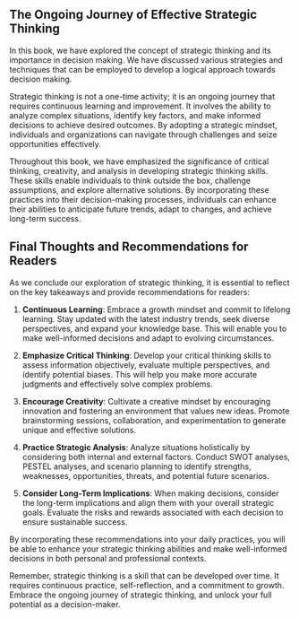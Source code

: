 
The Ongoing Journey of Effective Strategic Thinking
---------------------------------------------------

In this book, we have explored the concept of strategic thinking and its importance in decision making. We have discussed various strategies and techniques that can be employed to develop a logical approach towards decision making.

Strategic thinking is not a one-time activity; it is an ongoing journey that requires continuous learning and improvement. It involves the ability to analyze complex situations, identify key factors, and make informed decisions to achieve desired outcomes. By adopting a strategic mindset, individuals and organizations can navigate through challenges and seize opportunities effectively.

Throughout this book, we have emphasized the significance of critical thinking, creativity, and analysis in developing strategic thinking skills. These skills enable individuals to think outside the box, challenge assumptions, and explore alternative solutions. By incorporating these practices into their decision-making processes, individuals can enhance their abilities to anticipate future trends, adapt to changes, and achieve long-term success.

Final Thoughts and Recommendations for Readers
----------------------------------------------

As we conclude our exploration of strategic thinking, it is essential to reflect on the key takeaways and provide recommendations for readers:

1. **Continuous Learning**: Embrace a growth mindset and commit to lifelong learning. Stay updated with the latest industry trends, seek diverse perspectives, and expand your knowledge base. This will enable you to make well-informed decisions and adapt to evolving circumstances.

2. **Emphasize Critical Thinking**: Develop your critical thinking skills to assess information objectively, evaluate multiple perspectives, and identify potential biases. This will help you make more accurate judgments and effectively solve complex problems.

3. **Encourage Creativity**: Cultivate a creative mindset by encouraging innovation and fostering an environment that values new ideas. Promote brainstorming sessions, collaboration, and experimentation to generate unique and effective solutions.

4. **Practice Strategic Analysis**: Analyze situations holistically by considering both internal and external factors. Conduct SWOT analyses, PESTEL analyses, and scenario planning to identify strengths, weaknesses, opportunities, threats, and potential future scenarios.

5. **Consider Long-Term Implications**: When making decisions, consider the long-term implications and align them with your overall strategic goals. Evaluate the risks and rewards associated with each decision to ensure sustainable success.

By incorporating these recommendations into your daily practices, you will be able to enhance your strategic thinking abilities and make well-informed decisions in both personal and professional contexts.

Remember, strategic thinking is a skill that can be developed over time. It requires continuous practice, self-reflection, and a commitment to growth. Embrace the ongoing journey of strategic thinking, and unlock your full potential as a decision-maker.